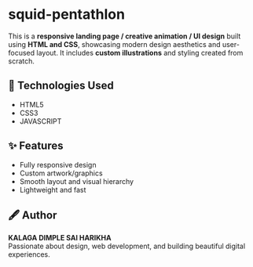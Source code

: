 # squid-pentathlon

This is a **responsive landing page / creative animation / UI design** built using **HTML and CSS**, showcasing modern design aesthetics and user-focused layout. It includes **custom illustrations** and styling created from scratch.

## 🔧 Technologies Used
- HTML5
- CSS3
- JAVASCRIPT

## ✨ Features
- Fully responsive design
- Custom artwork/graphics
- Smooth layout and visual hierarchy
- Lightweight and fast

## 🖋️ Author
**KALAGA DIMPLE SAI HARIKHA**  
Passionate about design, web development, and building beautiful digital experiences.
